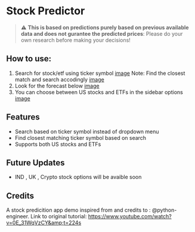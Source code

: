 # Stock Predictor
> :warning: **This is based on predictions purely based on previous available data and does not gurantee the predicted prices**: Please do your own research before making your decisions!

## How to use:
1. Search for stock/etf using ticker symbol
[image](https://ibb.co/FBBDCTz)
Note: Find the closest match and search accodingly
[image](https://ibb.co/7zpDgMC)
2. Look for the forecast below
[image](https://ibb.co/T1YkrGf)
3. You can choose between US stocks and ETFs in the sidebar options
[image](https://ibb.co/ZHXxpWy)

## Features
- Search based on ticker symbol instead of dropdown menu
- Find closest matching ticker symbol based on search
- Supports both US stocks and ETFs

## Future Updates
- IND , UK , Crypto stock options will be avaible soon

## Credits
A stock predicition app demo inspired from and credits to : @python-engineer. 
Link to original tutorial: https://www.youtube.com/watch?v=0E_31WqVzCY&amp;t=224s
